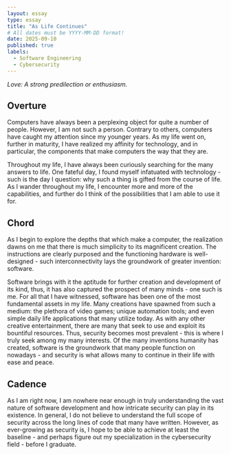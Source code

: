 ```yaml
---
layout: essay
type: essay
title: "As Life Continues"
# All dates must be YYYY-MM-DD format!
date: 2025-09-10
published: true
labels:
  - Software Engineering
  - Cybersecurity
---
```



*Love: A strong predilection or enthusiasm.*

## Overture

Computers have always been a perplexing object for quite a number of people. However, I am not such a person. Contrary to others, computers have caught my attention since my younger years. As my life went on, further in maturity, I have realized my affinity for technology, and in particular, the components that make computers the way that they are.

Throughout my life, I have always been curiously searching for the many answers to life. One fateful day, I found myself infatuated with technology - such is the day I question: why such a thing is gifted from the course of life. As I wander throughout my life, I encounter more and more of the capabilities, and further do I think of the possibilities that I am able to use it for.

## Chord

As I begin to explore the depths that which make a computer, the realization dawns on me that there is much simplicity to its magnificent creation. The instructions are clearly purposed and the functioning hardware is well-designed - such interconnectivity lays the groundwork of greater invention: software.

Software brings with it the aptitude for further creation and development of its kind, thus, it has also captured the prospect of many minds - one such is me. For all that I have witnessed, software has been one of the most fundamental assets in my life. Many creations have spawned from such a medium: the plethora of video games; unique automation tools; and even simple daily life applications that many utilize today. As with any other creative entertainment, there are many that seek to use and exploit its bountiful resources. Thus, security becomes most prevalent - this is where I truly seek among my many interests. Of the many inventions humanity has created, software is the groundwork that many people function on nowadays - and security is what allows many to continue in their life with ease and peace.

## Cadence

As I am right now, I am nowhere near enough in truly understanding the vast nature of software development and how intricate security can play in its existence. In general, I do not believe to understand the full scope of security across the long lines of code that many have written. However, as ever-growing as security is, I hope to be able to achieve at least the baseline - and perhaps figure out my specialization in the cybersecurity field - before I graduate.
